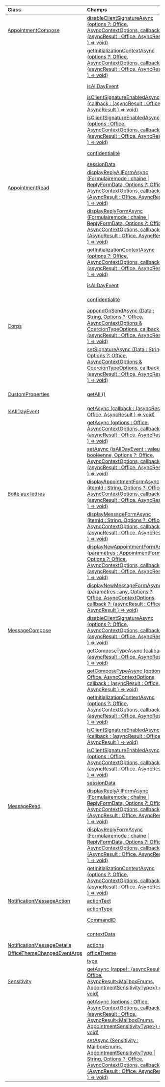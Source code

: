 | Class | Champs | Description |
|:---|:---|:---|
|[AppointmentCompose](/javascript/api/outlook/outlook.appointmentcompose)|[disableClientSignatureAsync (options ?: Office. AsyncContextOptions, callback ?: (asyncResult : Office. AsyncResult <void> ) => void)](/javascript/api/outlook/outlook.appointmentcompose#disableclientsignatureasync-options--callback--asyncresult-)|Désactive la signature du client Outlook.|
||[getInitializationContextAsync (options ?: Office. AsyncContextOptions, callback ?: (asyncResult : Office. AsyncResult <string> ) => void)](/javascript/api/outlook/outlook.appointmentcompose#getinitializationcontextasync-options--callback--asyncresult-)|Obtient les données d’initialisation transmises lorsque le complément est activé par un message actionnable.|
||[isAllDayEvent](/javascript/api/outlook/outlook.appointmentcompose#isalldayevent)|Obtient ou définit la propriété {@link Office. IsAllDayEvent} d’un rendez-vous.|
||[isClientSignatureEnabledAsync (callback : (asyncResult : Office. AsyncResult <boolean> ) => void)](/javascript/api/outlook/outlook.appointmentcompose#isclientsignatureenabledasync-callback--asyncresult-)|Obtient si la signature client est activée.|
||[isClientSignatureEnabledAsync (options : Office. AsyncContextOptions, callback : (asyncResult : Office. AsyncResult <boolean> ) => void)](/javascript/api/outlook/outlook.appointmentcompose#isclientsignatureenabledasync-options--callback--asyncresult-)|Obtient si la signature client est activée.|
||[confidentialité](/javascript/api/outlook/outlook.appointmentcompose#sensitivity)|Obtient ou définit le paramètre {@link Office. Sensitivity | critère de diffusion} d’un rendez-vous.|
||[sessionData](/javascript/api/outlook/outlook.appointmentcompose#sessiondata)|Gère les {@link Office. SessionData | SessionData} d’un élément en mode composition.|
|[AppointmentRead](/javascript/api/outlook/outlook.appointmentread)|[displayReplyAllFormAsync (Formulairemode : chaîne \| ReplyFormData, Options ?: Office. AsyncContextOptions, callback ?: (AsyncResult : Office. AsyncResult <void> ) => void)](/javascript/api/outlook/outlook.appointmentread#displayreplyallformasync-formdata--options--callback--asyncresult-)|Affiche un formulaire de réponse qui inclut soit l’expéditeur et tous les destinataires du message sélectionné, soit l’organisateur et tous les participants du|
||[displayReplyFormAsync (Formulairemode : chaîne \| ReplyFormData, Options ?: Office. AsyncContextOptions, callback ?: (AsyncResult : Office. AsyncResult <void> ) => void)](/javascript/api/outlook/outlook.appointmentread#displayreplyformasync-formdata--options--callback--asyncresult-)|Affiche un formulaire de réponse qui comprend uniquement l’expéditeur du message sélectionné ou l’organisateur du rendez-vous sélectionné.|
||[getInitializationContextAsync (options ?: Office. AsyncContextOptions, callback ?: (asyncResult : Office. AsyncResult <string> ) => void)](/javascript/api/outlook/outlook.appointmentread#getinitializationcontextasync-options--callback--asyncresult-)|Obtient les données d’initialisation transmises lorsque le complément est {@link https://docs.microsoft.com/outlook/actionable-messages/invoke-add-in-from-actionable-message | activé par un message actionnable}.|
||[isAllDayEvent](/javascript/api/outlook/outlook.appointmentread#isalldayevent)|Renvoie une valeur de type Boolean qui indique si l’événement est une journée entière.|
||[confidentialité](/javascript/api/outlook/outlook.appointmentread#sensitivity)|Fournit la valeur de la sensibilité du rendez-vous.|
|[Corps](/javascript/api/outlook/outlook.body)|[appendOnSendAsync (Data : String, Options ?: Office. AsyncContextOptions & CoercionTypeOptions, callback ?: (asyncResult : Office. AsyncResult <void> ) => void)](/javascript/api/outlook/outlook.body#appendonsendasync-data--options--callback--asyncresult-)|Ajoute sur envoyer le contenu spécifié à la fin du corps de l’élément, après toute signature.|
||[setSignatureAsync (Data : String, Options ?: Office. AsyncContextOptions & CoercionTypeOptions, callback ?: (asyncResult : Office. AsyncResult <void> ) => void)](/javascript/api/outlook/outlook.body#setsignatureasync-data--options--callback--asyncresult-)|Ajoute ou remplace la signature du corps de l’élément.|
|[CustomProperties](/javascript/api/outlook/outlook.customproperties)|[getAll ()](/javascript/api/outlook/outlook.customproperties#getall--)|Renvoie un objet avec toutes les propriétés personnalisées dans une collection de paires nom/valeur.|
|[IsAllDayEvent](/javascript/api/outlook/outlook.isalldayevent)|[getAsync (callback : (asyncResult : Office. AsyncResult <boolean> ) => void)](/javascript/api/outlook/outlook.isalldayevent#getasync-callback--asyncresult-)|Obtient la valeur booléenne indiquant si l’événement est tous les jours ou non.|
||[getAsync (options : Office. AsyncContextOptions, callback : (asyncResult : Office. AsyncResult <boolean> ) => void)](/javascript/api/outlook/outlook.isalldayevent#getasync-options--callback--asyncresult-)|Obtient la valeur booléenne indiquant si l’événement est tous les jours ou non.|
||[setAsync (isAllDayEvent : valeur booléenne, Options ?: Office. AsyncContextOptions, callback ?: (asyncResult : Office. AsyncResult <void> ) => void)](/javascript/api/outlook/outlook.isalldayevent#setasync-isalldayevent--options--callback--asyncresult-)|Définit l’état d’événement sur une journée entière d’un rendez-vous.|
|[Boîte aux lettres](/javascript/api/outlook/outlook.mailbox)|[displayAppointmentFormAsync (itemId : String, Options ?: Office. AsyncContextOptions, callback ?: (asyncResult : Office. AsyncResult <void> ) => void)](/javascript/api/outlook/outlook.mailbox#displayappointmentformasync-itemid--options--callback--asyncresult-)|Affiche un rendez-vous de calendrier existant.|
||[displayMessageFormAsync (itemId : String, Options ?: Office. AsyncContextOptions, callback ?: (asyncResult : Office. AsyncResult <void> ) => void)](/javascript/api/outlook/outlook.mailbox#displaymessageformasync-itemid--options--callback--asyncresult-)|Affiche un message existant.|
||[displayNewAppointmentFormAsync (paramètres : AppointmentForm, Options ?: Office. AsyncContextOptions, callback ?: (asyncResult : Office. AsyncResult <void> ) => void)](/javascript/api/outlook/outlook.mailbox#displaynewappointmentformasync-parameters--options--callback--asyncresult-)|Affiche un formulaire permettant de créer un rendez-vous du calendrier.|
||[displayNewMessageFormAsync (paramètres : any, Options ?: Office. AsyncContextOptions, callback ?: (asyncResult : Office. AsyncResult <void> ) => void)](/javascript/api/outlook/outlook.mailbox#displaynewmessageformasync-parameters--options--callback--asyncresult-)|Affiche un formulaire permettant de créer un message.|
|[MessageCompose](/javascript/api/outlook/outlook.messagecompose)|[disableClientSignatureAsync (options ?: Office. AsyncContextOptions, callback ?: (asyncResult : Office. AsyncResult <void> ) => void)](/javascript/api/outlook/outlook.messagecompose#disableclientsignatureasync-options--callback--asyncresult-)|Désactive la signature du client Outlook.|
||[getComposeTypeAsync (callback : (asyncResult : Office. AsyncResult <any> ) => void)](/javascript/api/outlook/outlook.messagecompose#getcomposetypeasync-callback--asyncresult-)|Spécifie le type de composition de message et son type de forçage de type.|
||[getComposeTypeAsync (options : Office. AsyncContextOptions, callback : (asyncResult : Office. AsyncResult <any> ) => void)](/javascript/api/outlook/outlook.messagecompose#getcomposetypeasync-options--callback--asyncresult-)|Spécifie le type de composition de message et son type de forçage de type.|
||[getInitializationContextAsync (options ?: Office. AsyncContextOptions, callback ?: (asyncResult : Office. AsyncResult <string> ) => void)](/javascript/api/outlook/outlook.messagecompose#getinitializationcontextasync-options--callback--asyncresult-)|Obtient les données d’initialisation transmises lorsque le complément est activé par un message actionnable.|
||[isClientSignatureEnabledAsync (callback : (asyncResult : Office. AsyncResult <boolean> ) => void)](/javascript/api/outlook/outlook.messagecompose#isclientsignatureenabledasync-callback--asyncresult-)|Obtient si la signature client est activée.|
||[isClientSignatureEnabledAsync (options : Office. AsyncContextOptions, callback : (asyncResult : Office. AsyncResult <boolean> ) => void)](/javascript/api/outlook/outlook.messagecompose#isclientsignatureenabledasync-options--callback--asyncresult-)|Obtient si la signature client est activée.|
||[sessionData](/javascript/api/outlook/outlook.messagecompose#sessiondata)|Gère les {@link Office. SessionData | SessionData} d’un élément en mode composition.|
|[MessageRead](/javascript/api/outlook/outlook.messageread)|[displayReplyAllFormAsync (Formulairemode : chaîne \| ReplyFormData, Options ?: Office. AsyncContextOptions, callback ?: (AsyncResult : Office. AsyncResult <void> ) => void)](/javascript/api/outlook/outlook.messageread#displayreplyallformasync-formdata--options--callback--asyncresult-)|Affiche un formulaire de réponse qui inclut soit l’expéditeur et tous les destinataires du message sélectionné, soit l’organisateur et tous les participants du|
||[displayReplyFormAsync (Formulairemode : chaîne \| ReplyFormData, Options ?: Office. AsyncContextOptions, callback ?: (AsyncResult : Office. AsyncResult <void> ) => void)](/javascript/api/outlook/outlook.messageread#displayreplyformasync-formdata--options--callback--asyncresult-)|Affiche un formulaire de réponse qui comprend uniquement l’expéditeur du message sélectionné ou l’organisateur du rendez-vous sélectionné.|
||[getInitializationContextAsync (options ?: Office. AsyncContextOptions, callback ?: (asyncResult : Office. AsyncResult <string> ) => void)](/javascript/api/outlook/outlook.messageread#getinitializationcontextasync-options--callback--asyncresult-)|Obtient les données d’initialisation transmises lorsque le complément est|
|[NotificationMessageAction](/javascript/api/outlook/outlook.notificationmessageaction)|[actionText](/javascript/api/outlook/outlook.notificationmessageaction#actiontext)|Texte du lien d’action.|
||[actionType](/javascript/api/outlook/outlook.notificationmessageaction#actiontype)|Type d’action à effectuer.|
||[CommandID](/javascript/api/outlook/outlook.notificationmessageaction#commandid)|Bouton défini dans le manifeste basé sur le type d’élément.|
||[contextData](/javascript/api/outlook/outlook.notificationmessageaction#contextdata)|Toutes les données JSON que le bouton doit transmettre.|
|[NotificationMessageDetails](/javascript/api/outlook/outlook.notificationmessagedetails)|[actions](/javascript/api/outlook/outlook.notificationmessagedetails#actions)|Spécifie les actions du message.|
|[OfficeThemeChangedEventArgs](/javascript/api/outlook/outlook.officethemechangedeventargs)|[officeTheme](/javascript/api/outlook/outlook.officethemechangedeventargs#officetheme)|Obtient le thème Office mis à jour.|
||[type](/javascript/api/outlook/outlook.officethemechangedeventargs#type)|Obtient le type de l’événement.|
|[Sensitivity](/javascript/api/outlook/outlook.sensitivity)|[getAsync (rappel : (asyncResult : Office. AsyncResult<MailboxEnums. AppointmentSensitivityType>) => void)](/javascript/api/outlook/outlook.sensitivity#getasync-callback--asyncresult-)|Obtient la valeur du critère de diffusion du rendez-vous.|
||[getAsync (options : Office. AsyncContextOptions, callback : (asyncResult : Office. AsyncResult<MailboxEnums. AppointmentSensitivityType>) => void)](/javascript/api/outlook/outlook.sensitivity#getasync-options--callback--asyncresult-)|Obtient la valeur du critère de diffusion du rendez-vous.|
||[setAsync (Sensitivity : MailboxEnums. AppointmentSensitivityType \| String, Options ?: Office. AsyncContextOptions, callback ?: (AsyncResult : Office. AsyncResult <void> ) => void)](/javascript/api/outlook/outlook.sensitivity#setasync-sensitivity--options--callback--asyncresult-)|Définit la valeur du critère de diffusion du rendez-vous.|

